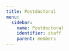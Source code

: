 ```yaml
---
title: Postdoctoral
menu:
  sidebar:
    name: Postdoctoral
    identifier: staff
    parent: members
---
```

